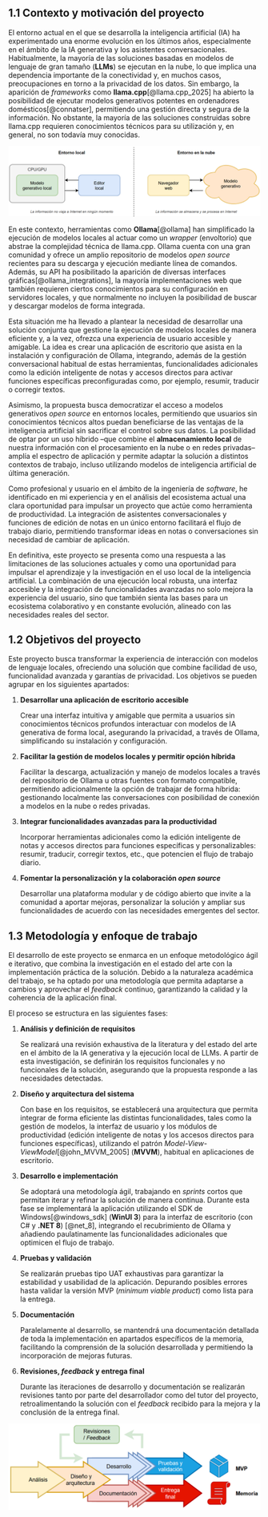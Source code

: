 ## 1.1 Contexto y motivación del proyecto

El entorno actual en el que se desarrolla la inteligencia artificial (IA) ha experimentado una enorme evolución en los últimos años, especialmente en el ámbito de la IA generativa y los asistentes conversacionales. Habitualmente, la mayoría de las soluciones basadas en modelos de lenguaje de gran tamaño (**LLMs**) se ejecutan en la nube, lo que implica una dependencia importante de la conectividad y, en muchos casos, preocupaciones en torno a la privacidad de los datos. Sin embargo, la aparición de *frameworks* como **llama.cpp**[@llama.cpp_2025] ha abierto la posibilidad de ejecutar modelos generativos potentes en ordenadores domésticos[@connatser], permitiendo una gestión directa y segura de la información. No obstante, la mayoría de las soluciones construidas sobre llama.cpp requieren conocimientos técnicos para su utilización y, en general, no son todavía muy conocidas.

![Comparativa entre entornos local y en la nube](./Pictures/Pasted-image-20250612151930.png)

En este contexto, herramientas como **Ollama**[@ollama] han simplificado la ejecución de modelos locales al actuar como un *wrapper* (envoltorio) que abstrae la complejidad técnica de llama.cpp. Ollama cuenta con una gran comunidad y ofrece un amplio repositorio de modelos *open source* recientes para su descarga y ejecución mediante línea de comandos. Además, su API ha posibilitado la aparición de diversas interfaces gráficas[@ollama_integrations], la mayoría implementaciones web que también requieren ciertos conocimientos para su configuración en servidores locales, y que normalmente no incluyen la posibilidad de buscar y descargar modelos de forma integrada.

Esta situación me ha llevado a plantear la necesidad de desarrollar una solución conjunta que gestione la ejecución de modelos locales de manera eficiente y, a la vez, ofrezca una experiencia de usuario accesible y amigable. La idea es crear una aplicación de escritorio que asista en la instalación y configuración de Ollama, integrando, además de la gestión conversacional habitual de estas herramientas, funcionalidades adicionales como la edición inteligente de notas y accesos directos para activar funciones específicas preconfiguradas como, por ejemplo, resumir, traducir o corregir textos.

Asimismo, la propuesta busca democratizar el acceso a modelos generativos *open source* en entornos locales, permitiendo que usuarios sin conocimientos técnicos altos puedan beneficiarse de las ventajas de la inteligencia artificial sin sacrificar el control sobre sus datos. La posibilidad de optar por un uso híbrido –que combine el **almacenamiento local** de nuestra información con el procesamiento en la nube o en redes privadas– amplía el espectro de aplicación y permite adaptar la solución a distintos contextos de trabajo, incluso utilizando modelos de inteligencia artificial de última generación.

Como profesional y usuario en el ámbito de la ingeniería de *software*, he identificado en mi experiencia y en el análisis del ecosistema actual una clara oportunidad para impulsar un proyecto que actúe como herramienta de productividad. La integración de asistentes conversacionales y funciones de edición de notas en un único entorno facilitará el flujo de trabajo diario, permitiendo transformar ideas en notas o conversaciones sin necesidad de cambiar de aplicación.

En definitiva, este proyecto se presenta como una respuesta a las limitaciones de las soluciones actuales y como una oportunidad para impulsar el aprendizaje y la investigación en el uso local de la inteligencia artificial. La combinación de una ejecución local robusta, una interfaz accesible y la integración de funcionalidades avanzadas no solo mejora la experiencia del usuario, sino que también sienta las bases para un ecosistema colaborativo y en constante evolución, alineado con las necesidades reales del sector.

## 1.2 Objetivos del proyecto

Este proyecto busca transformar la experiencia de interacción con modelos de lenguaje locales, ofreciendo una solución que combine facilidad de uso, funcionalidad avanzada y garantías de privacidad. Los objetivos se pueden agrupar en los siguientes apartados:

1.  **Desarrollar una aplicación de escritorio accesible**

    Crear una interfaz intuitiva y amigable que permita a usuarios sin conocimientos técnicos profundos interactuar con modelos de IA generativa de forma local, asegurando la privacidad, a través de Ollama, simplificando su instalación y configuración.

2.  **Facilitar la gestión de modelos locales y permitir opción híbrida**

    Facilitar la descarga, actualización y manejo de modelos locales a través del repositorio de Ollama u otras fuentes con formato compatible, permitiendo adicionalmente la opción de trabajar de forma híbrida: gestionando localmente las conversaciones con posibilidad de conexión a modelos en la nube o redes privadas.

3.  **Integrar funcionalidades avanzadas para la productividad**

    Incorporar herramientas adicionales como la edición inteligente de notas y accesos directos para funciones específicas y personalizables: resumir, traducir, corregir textos, etc., que potencien el flujo de trabajo diario.

4.  **Fomentar la personalización y la colaboración *open source***

    Desarrollar una plataforma modular y de código abierto que invite a la comunidad a aportar mejoras, personalizar la solución y ampliar sus funcionalidades de acuerdo con las necesidades emergentes del sector.

## 1.3 Metodología y enfoque de trabajo

El desarrollo de este proyecto se enmarca en un enfoque metodológico ágil e iterativo, que combina la investigación en el estado del arte con la implementación práctica de la solución. Debido a la naturaleza académica del trabajo, se ha optado por una metodología que permita adaptarse a cambios y aprovechar el *feedback* continuo, garantizando la calidad y la coherencia de la aplicación final.

El proceso se estructura en las siguientes fases:

1.  **Análisis y definición de requisitos**

    Se realizará una revisión exhaustiva de la literatura y del estado del arte en el ámbito de la IA generativa y la ejecución local de LLMs. A partir de esta investigación, se definirán los requisitos funcionales y no funcionales de la solución, asegurando que la propuesta responde a las necesidades detectadas.

2.  **Diseño y arquitectura del sistema**

    Con base en los requisitos, se establecerá una arquitectura que permita integrar de forma eficiente las distintas funcionalidades, tales como la gestión de modelos, la interfaz de usuario y los módulos de productividad (edición inteligente de notas y los accesos directos para funciones específicas), utilizando el patrón *Model-View-ViewModel*[@john_MVVM_2005] (**MVVM**), habitual en aplicaciones de escritorio.

3.  **Desarrollo e implementación**

    Se adoptará una metodología ágil, trabajando en *sprints* cortos que permitan iterar y refinar la solución de manera continua. Durante esta fase se implementará la aplicación utilizando el SDK de Windows[@windows_sdk] (**WinUI 3**) para la interfaz de escritorio (con C# y **.NET 8**) [@net_8], integrando el recubrimiento de Ollama y añadiendo paulatinamente las funcionalidades adicionales que optimicen el flujo de trabajo.

4.  **Pruebas y validación**

    Se realizarán pruebas tipo UAT exhaustivas para garantizar la estabilidad y usabilidad de la aplicación. Depurando posibles errores hasta validar la versión MVP (*minimum viable product*) como lista para la entrega.

5.  **Documentación**

    Paralelamente al desarrollo, se mantendrá una documentación detallada de toda la implementación en apartados específicos de la memoria, facilitando la comprensión de la solución desarrollada y permitiendo la incorporación de mejoras futuras.

6.  **Revisiones, *feedback* y entrega final**

    Durante las iteraciones de desarrollo y documentación se realizarán revisiones tanto por parte del desarrollador como del tutor del proyecto, retroalimentando la solución con el *feedback* recibido para la mejora y la conclusión de la entrega final.

![Aproximación del flujo de trabajo realizado en este proyecto](./Pictures/Pasted-image-20250612163718.png)